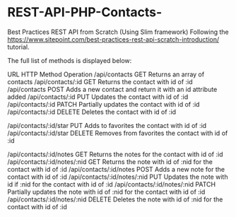 # REST-API-PHP-Contacts-
Best Practices REST API from Scratch (Using Slim framework)
Following the https://www.sitepoint.com/best-practices-rest-api-scratch-introduction/ tutorial.

The full list of methods is displayed below:

URL                           HTTP Method  Operation
/api/contacts                 GET          Returns an array of contacts
/api/contacts/:id             GET          Returns the contact with id of :id
/api/contacts                 POST         Adds a new contact and return it with an id attribute added
/api/contacts/:id             PUT          Updates the contact with id of :id
/api/contacts/:id             PATCH        Partially updates the contact with id of :id
/api/contacts/:id             DELETE       Deletes the contact with id of :id

/api/contacts/:id/star        PUT          Adds to favorites  the contact with id of :id
/api/contacts/:id/star        DELETE       Removes from favorites  the contact with id of :id

/api/contacts/:id/notes       GET          Returns the notes for the contact with id of :id
/api/contacts/:id/notes/:nid  GET          Returns the note with id of :nid for the contact with id of :id
/api/contacts/:id/notes       POST         Adds a new note for the contact with id of :id
/api/contacts/:id/notes/:nid  PUT          Updates the note with id if :nid for the contact with id of :id
/api/contacts/:id/notes/:nid  PATCH        Partially updates the note with id of :nid for the contact with id of :id
/api/contacts/:id/notes/:nid  DELETE       Deletes the note with id of :nid for the contact with id of :id
